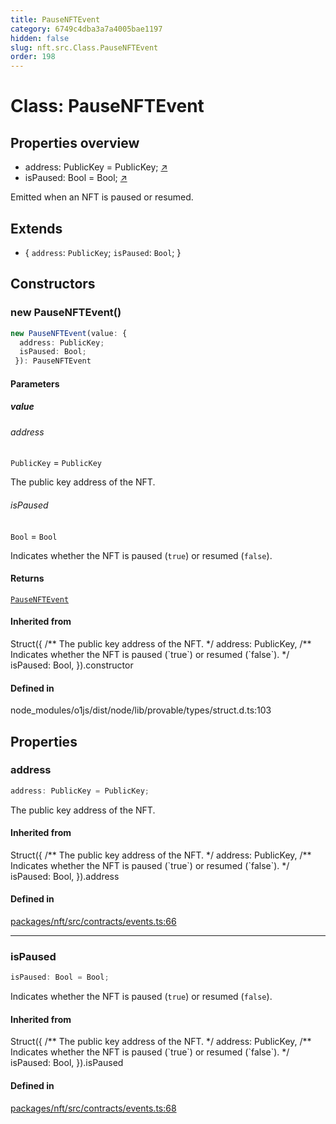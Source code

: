```yaml
---
title: PauseNFTEvent
category: 6749c4dba3a7a4005bae1197
hidden: false
slug: nft.src.Class.PauseNFTEvent
order: 198
---
```


# Class: PauseNFTEvent

## Properties overview

- address:  PublicKey = PublicKey; [↗](#address)
- isPaused:  Bool = Bool; [↗](#ispaused)

Emitted when an NFT is paused or resumed.

## Extends

- \{
  `address`: `PublicKey`;
  `isPaused`: `Bool`;
 \}

## Constructors

### new PauseNFTEvent()

```ts
new PauseNFTEvent(value: {
  address: PublicKey;
  isPaused: Bool;
 }): PauseNFTEvent
```

#### Parameters

##### value

###### address

`PublicKey` = `PublicKey`

The public key address of the NFT.

###### isPaused

`Bool` = `Bool`

Indicates whether the NFT is paused (`true`) or resumed (`false`).

#### Returns

[`PauseNFTEvent`](nftsrcclasspausenftevent)

#### Inherited from

Struct(\{
  /\*\* The public key address of the NFT. \*/
  address: PublicKey,
  /\*\* Indicates whether the NFT is paused (\`true\`) or resumed (\`false\`). \*/
  isPaused: Bool,
\}).constructor

#### Defined in

node\_modules/o1js/dist/node/lib/provable/types/struct.d.ts:103

## Properties

### address

```ts
address: PublicKey = PublicKey;
```

The public key address of the NFT.

#### Inherited from

Struct(\{
  /\*\* The public key address of the NFT. \*/
  address: PublicKey,
  /\*\* Indicates whether the NFT is paused (\`true\`) or resumed (\`false\`). \*/
  isPaused: Bool,
\}).address

#### Defined in

[packages/nft/src/contracts/events.ts:66](https://github.com/zkcloudworker/minatokens-lib/blob/main/packages/nft/src/contracts/events.ts#L66)

***

### isPaused

```ts
isPaused: Bool = Bool;
```

Indicates whether the NFT is paused (`true`) or resumed (`false`).

#### Inherited from

Struct(\{
  /\*\* The public key address of the NFT. \*/
  address: PublicKey,
  /\*\* Indicates whether the NFT is paused (\`true\`) or resumed (\`false\`). \*/
  isPaused: Bool,
\}).isPaused

#### Defined in

[packages/nft/src/contracts/events.ts:68](https://github.com/zkcloudworker/minatokens-lib/blob/main/packages/nft/src/contracts/events.ts#L68)

